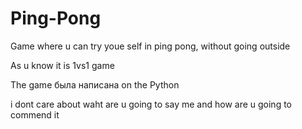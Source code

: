 # Ping-Pong
Game where u can try youe self in ping pong, without going outside

As u know it is 1vs1 game

The game была написана on the Python

i dont care about waht are u going to say me and how are u going to commend it
